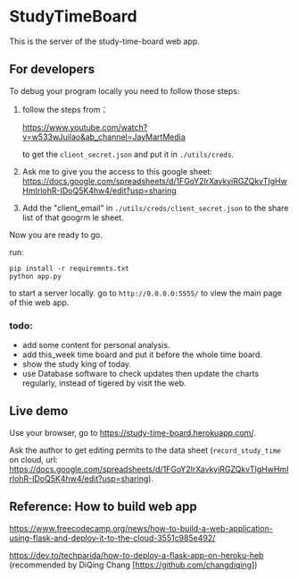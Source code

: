 # StudyTimeBoard

This is the server of the study-time-board web app.

## For developers

To debug your program locally you need to follow those steps:

1. follow the steps from：

    https://www.youtube.com/watch?v=w533wJuilao&ab_channel=JayMartMedia

    to get the `client_secret.json` and put it in `./utils/creds`. 


2. Ask me to give you the access to this google sheet:
    https://docs.google.com/spreadsheets/d/1FGoY2IrXavkyiRGZQkvTIgHwHmIrlohR-IDoQ5K4hw4/edit?usp=sharing
    
3. Add the "client_email" in `./utils/creds/client_secret.json` to the share list of that googrm le sheet.

Now you are ready to go.

run:

    pip install -r requiremnts.txt
    python app.py
   
to start a server locally. go to `http://0.0.0.0:5555/` to view the main page of thie web app.

### todo:

- add some content for personal analysis.
- add this_week time board and put it before the whole time board.
- show the study king of today.
- use Database software to check updates then update the charts regularly, instead of tigered by visit the web.


## Live demo

Use your browser, go to https://study-time-board.herokuapp.com/.

Ask the author to get editing permits to the data sheet 
(`record_study_time` on cloud, url:  https://docs.google.com/spreadsheets/d/1FGoY2IrXavkyiRGZQkvTIgHwHmIrlohR-IDoQ5K4hw4/edit?usp=sharing).


## Reference: How to build web app
https://www.freecodecamp.org/news/how-to-build-a-web-application-using-flask-and-deploy-it-to-the-cloud-3551c985e492/

https://dev.to/techparida/how-to-deploy-a-flask-app-on-heroku-heb (recommended by DiQing Chang [https://github.com/changdiqing])